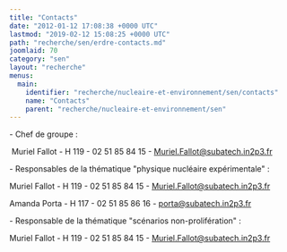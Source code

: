 ```yaml
---
title: "Contacts"
date: "2012-01-12 17:08:38 +0000 UTC"
lastmod: "2019-02-12 15:08:25 +0000 UTC"
path: "recherche/sen/erdre-contacts.md"
joomlaid: 70
category: "sen"
layout: "recherche"
menus:
  main:
    identifier: "recherche/nucleaire-et-environnement/sen/contacts"
    name: "Contacts"
    parent: "recherche/nucleaire-et-environnement/sen"
---
```

\- Chef de groupe :

 Muriel Fallot - H 119 - 02 51 85 84 15 - Muriel.Fallot@subatech.in2p3.fr

\- Responsables de la thématique "physique nucléaire expérimentale" :

Muriel Fallot - H 119 - 02 51 85 84 15 - [Muriel.Fallot@subatech.in2p3.fr](mailto:Muriel.Fallot@subatech.in2p3.fr)

Amanda Porta - H 117 - 02 51 85 86 16 - [porta@subatech.in2p3.fr](mailto:amanda.porta@subatech.in2p3.fr)

\- Responsable de la thématique "scénarios non-prolifération" :

Muriel Fallot - H 119 - 02 51 85 84 15 - [Muriel.Fallot@subatech.in2p3.fr](mailto:%!C(MISSING)a%!h(MISSING)ref=)
